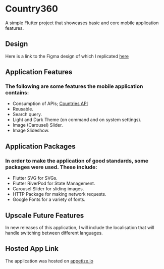 # Country360

A simple Flutter project that showcases basic and core mobile application features.

## Design
Here is a link to the Figma design of which I replicated [here](https://www.figma.com/file/v9AXj4VZNnx26fTthrPbhX/Explore?node-id=0%3A1)

## Application Features
### The following are some features the mobile application contains:
- Consumption of APIs; [Countries API](https://restcountries.com/v3.1/all](https://www.apicountries.com/countries))
- Reusable.
- Search query.
- Light and Dark Theme (on command and on system settings).
- Image (Carousel) Slider.
- Image Slideshow.

## Application Packages
### In order to make the application of good standards, some packages were used. These include:
- Flutter SVG for SVGs.
- Flutter RiverPod for State Management.
- Carousel Slider for sliding images.
- HTTP Package for making network requests.
- Google Fonts for a variety of fonts.

## Upscale Future Features
In new releases of this application, I will include the localisation that will handle switching between different languages.

## Hosted App Link
The application was hosted on [appetize.io](https://appetize.io/app/nlydhwqhkmdpdpoxq3juo5vjfm?device=pixel4&osVersion=11.0&scale=75)
